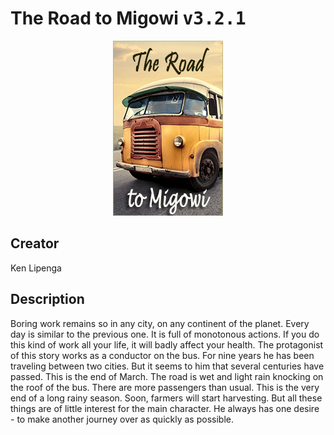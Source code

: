 
# The Road to Migowi <kbd>v3.2.1</kbd>

<center>
  <img src="./cover-1024.jpg"/>
</center>

## Creator
Ken Lipenga

## Description
Boring work remains so in any city, on any continent of the planet. Every day is similar to the previous one. It is full of monotonous actions. If you do this kind of work all your life, it will badly affect your health. The protagonist of this story works as a conductor on the bus. For nine years he has been traveling between two cities. But it seems to him that several centuries have passed. This is the end of March. The road is wet and light rain knocking on the roof of the bus. There are more passengers than usual. This is the very end of a long rainy season. Soon, farmers will start harvesting. But all these things are of little interest for the main character. He always has one desire - to make another journey over as quickly as possible.
